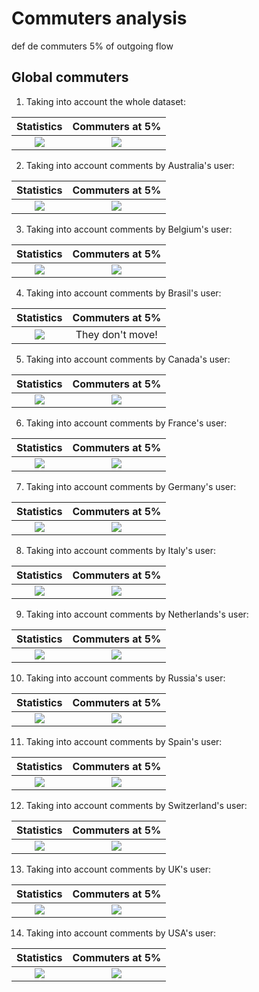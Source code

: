 # Commuters analysis

def de commuters
5% of outgoing flow


## Global commuters

1. Taking into account the whole dataset: 

Statistics             |  Commuters at 5%
:-------------------------:|:-------------------------:
![](statmatGlobal.png)  |  ![](commutersGLOBAL.png)

2. Taking into account comments by Australia's user: 

Statistics             |  Commuters at 5%
:-------------------------:|:-------------------------:
![](statmatAustralia.png)  |  ![](commutersAustralia.png)

3. Taking into account comments by Belgium's user: 

Statistics             |  Commuters at 5%
:-------------------------:|:-------------------------:
![](statmatBelgium.png)  |  ![](commutersBelgium.png)

4. Taking into account comments by Brasil's user: 

Statistics             |  Commuters at 5%
:-------------------------:|:-------------------------:
![](statmatBrasil.png)  |  They don't move!

5. Taking into account comments by Canada's user: 

Statistics             |  Commuters at 5%
:-------------------------:|:-------------------------:
![](statmatCanada.png)  |  ![](commutersCanada.png)

6. Taking into account comments by France's user: 

Statistics             |  Commuters at 5%
:-------------------------:|:-------------------------:
![](statmatFrance.png)  |  ![](commutersFrance.png)

7. Taking into account comments by Germany's user: 

Statistics             |  Commuters at 5%
:-------------------------:|:-------------------------:
![](statmatGermany.png)  |  ![](commutersGermany.png)

8. Taking into account comments by Italy's user: 

Statistics             |  Commuters at 5%
:-------------------------:|:-------------------------:
![](statmatItaly.png)  |  ![](commutersItaly.png)

9. Taking into account comments by Netherlands's user: 

Statistics             |  Commuters at 5%
:-------------------------:|:-------------------------:
![](statmatNetherlands.png)  |  ![](commutersNetherlands.png)

10. Taking into account comments by Russia's user:  

Statistics             |  Commuters at 5%
:-------------------------:|:-------------------------:
![](statmatRussia.png)  |  ![](commutersRussia.png)

11. Taking into account comments by Spain's user: 

Statistics             |  Commuters at 5%
:-------------------------:|:-------------------------:
![](statmatSpain.png)  |  ![](commutersSpain.png)

12. Taking into account comments by Switzerland's user: 

Statistics             |  Commuters at 5%
:-------------------------:|:-------------------------:
![](statmatSwitzerland.png)  |  ![](commutersSwitzerland.png)

13. Taking into account comments by UK's user: 

Statistics             |  Commuters at 5%
:-------------------------:|:-------------------------:
![](statmatUK.png)  |  ![](commutersUK.png)

14. Taking into account comments by USA's user: 

Statistics             |  Commuters at 5%
:-------------------------:|:-------------------------:
![](statmatUSA.png)  |  ![](commutersUSA.png)
